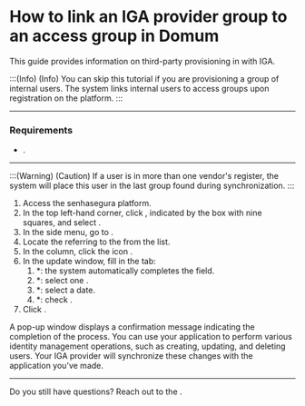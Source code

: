 # How to link an IGA provider group to an access group in Domum 

This guide provides information on third-party provisioning in  with IGA.

:::(Info) (Info)
You can skip this tutorial if you are provisioning a group of internal users. The system links internal users to access groups upon registration on the platform.
:::

* * *
### Requirements

* .

* * *

:::(Warning) (Caution)
If a user is in more than one vendor's register, the system will place this user in the last group found during synchronization.
:::

1. Access the senhasegura platform.
2. In the top left-hand corner, click , indicated by the box with nine squares, and select .
3. In the side menu, go to .
4. Locate the  referring to the  from the list.
5. In the  column, click the icon . 
6. In the update window, fill in the  tab:
    1. *: the system automatically completes the field.
    2. *: select one .
    3. *: select a date.
    4. *: check .
7. Click .

A pop-up window displays a confirmation message indicating the completion of the process. You can use your application to perform various identity management operations, such as creating, updating, and deleting users. Your IGA provider will synchronize these changes with the application you’ve made.

* * *
Do you still have questions? Reach out to the .